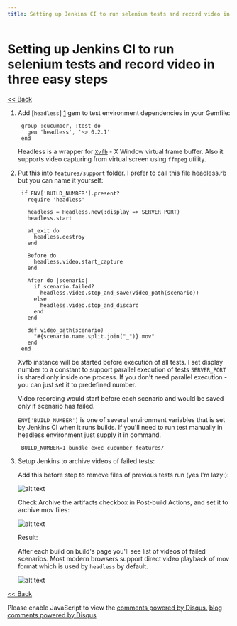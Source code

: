 ```yaml
---
title: Setting up Jenkins CI to run selenium tests and record video in three easy steps
---
```

<link href="../stylesheets/markdown.css" rel="stylesheet"></link>

# Setting up Jenkins CI to run selenium tests and record video in three easy steps #

[<< Back][3]

1. Add [`headless`] [1] gem to test environment dependencies in your Gemfile:

        group :cucumber, :test do
          gem 'headless', '~> 0.2.1'
        end

    Headless is a wrapper for [`Xvfb`][2] - X Window virtual frame buffer. Also it supports video capturing from virtual screen using `ffmpeg` utility.

2. Put this into `features/support` folder. I prefer to call this file headless.rb but you can name it yourself:

        if ENV['BUILD_NUMBER'].present?
          require 'headless'

          headless = Headless.new(:display => SERVER_PORT)
          headless.start

          at_exit do
            headless.destroy
          end

          Before do
            headless.video.start_capture
          end

          After do |scenario|
            if scenario.failed?
              headless.video.stop_and_save(video_path(scenario))
            else
              headless.video.stop_and_discard
            end
          end

          def video_path(scenario)
            "#{scenario.name.split.join("_")}.mov"
          end
        end

    Xvfb instance will be started before execution of all tests. I set display number to a constant to support parallel execution of tests `SERVER_PORT` is shared only inside one process. If you don't need parallel execution - you can just set it to predefined number.

    Video recording would start before each scenario and would be saved only if scenario has failed.

    `ENV['BUILD_NUMBER']` is one of several environment variables that is set by Jenkins CI when it runs builds. If you'll need to run test manually in headless environment just supply it in command.

        BUILD_NUMBER=1 bundle exec cucumber features/

3.  Setup Jenkins to archive videos of failed tests:

    Add this before step to remove files of previous tests run (yes I'm lazy:):

    ![alt text](http://i.imgur.com/YsjPt.png "Jenkins before build step")


    Check Archive the artifacts checkbox in Post-build Actions, and set it to archive mov files:

    ![alt text](http://i.imgur.com/NHfTX.png "Jenkins after build step")

    Result:

    After each build on build's page you'll see list of videos of failed scenarios. Most modern browsers support direct video playback of mov format which is used by `headless` by default.

    ![alt text](http://i.imgur.com/a82XV.png "Results")

[<< Back][3]

<div id="disqus_thread"></div>
<script type="text/javascript">
    /* * * CONFIGURATION VARIABLES: EDIT BEFORE PASTING INTO YOUR WEBPAGE * * */
    var disqus_shortname = 'iafonov'; // required: replace example with your forum shortname

    /* * * DON'T EDIT BELOW THIS LINE * * */
    (function() {
        var dsq = document.createElement('script'); dsq.type = 'text/javascript'; dsq.async = true;
        dsq.src = 'http://' + disqus_shortname + '.disqus.com/embed.js';
        (document.getElementsByTagName('head')[0] || document.getElementsByTagName('body')[0]).appendChild(dsq);
    })();
</script>
<noscript>Please enable JavaScript to view the <a href="http://disqus.com/?ref_noscript">comments powered by Disqus.</a></noscript>
<a href="http://disqus.com" class="dsq-brlink">blog comments powered by <span class="logo-disqus">Disqus</span></a>

[1]: https://github.com/leonid-shevtsov/headless        "headless"
[2]: http://en.wikipedia.org/wiki/Xvfb        "Xvfb"
[3]: http://iafonov.github.com        "Home"

<script src="http://static.getclicky.com/js" type="text/javascript"></script>
<script type="text/javascript">clicky.init(252648);</script>
<noscript><p><img alt="Clicky" width="1" height="1" src="http://in.getclicky.com/252648ns.gif" /></p></noscript>
<!-- Yandex.Metrika counter -->
<div style="display:none;"><script type="text/javascript">
(function(w, c) {
    (w[c] = w[c] || []).push(function() {
        try {
            w.yaCounter11840050 = new Ya.Metrika({id:11840050, enableAll: true, webvisor:true});
        }
        catch(e) { }
    });
})(window, "yandex_metrika_callbacks");
</script></div>
<script src="//mc.yandex.ru/metrika/watch.js" type="text/javascript" defer="defer"></script>
<noscript><div><img src="//mc.yandex.ru/watch/11840050" style="position:absolute; left:-9999px;" alt="" /></div></noscript>
<!-- /Yandex.Metrika counter -->